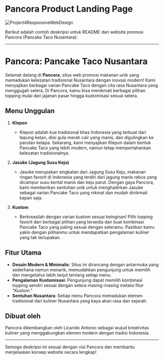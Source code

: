 <h1>Pancora Product Landing Page</h1>

![Project4ResponsiveWebDesign](https://github.com/user-attachments/assets/539bafe2-992c-4829-b27a-e5e64f45c019)



<p>
  Berikut adalah contoh deskripsi untuk README dari website promosi Pancora (Pancake Taco Nusantara):

---

# Pancora: Pancake Taco Nusantara

Selamat datang di **Pancora**, situs web promosi makanan unik yang memadukan kelezatan tradisional Nusantara dengan inovasi modern! Kami menyajikan berbagai varian Pancake Taco dengan cita rasa Nusantara yang menggugah selera. Di Pancora, kamu bisa menikmati berbagai pilihan topping mulai dari jajanan pasar hingga kustomisasi sesuai selera.

## Menu Unggulan

1. **Klepon**
   - Klepon adalah kue tradisional khas Indonesia yang terbuat dari tepung ketan, diisi gula merah cair yang manis, dan digulingkan ke parutan kelapa. Sekarang, kami menyajikan Klepon dalam bentuk Pancake Taco yang lebih modern, namun tetap mempertahankan kelezatan tradisionalnya.

2. **Jasuke (Jagung Susu Keju)**
   - Jasuke merupakan singkatan dari Jagung Susu Keju, makanan ringan favorit di Indonesia yang terdiri dari jagung manis rebus yang dicampur susu kental manis dan keju parut. Dengan gaya Pancora, kami memberikan sentuhan unik untuk menghadirkan Jasuke sebagai varian Pancake Taco yang nikmat dan mudah dinikmati kapan saja.

3. **Kustom**
   - Berkreasilah dengan varian kustom sesuai keinginan! Pilih topping favorit dari berbagai pilihan yang tersedia dan buat kombinasi Pancake Taco yang paling sesuai dengan seleramu. Pastikan kamu yakin dengan pilihanmu untuk mendapatkan pengalaman kuliner yang tak terlupakan.

## Fitur Utama

- **Desain Modern & Minimalis**: Situs ini dirancang dengan antarmuka yang sederhana namun menarik, memudahkan pengunjung untuk memilih dan mengetahui lebih lanjut tentang setiap menu.
- **Pengalaman Kustomisasi**: Pengunjung dapat memilih kombinasi topping sendiri sesuai dengan selera masing-masing melalui fitur "Kustom."
- **Sentuhan Nusantara**: Setiap menu Pancora memadukan elemen tradisional dari kuliner Nusantara yang kaya akan rasa dan sejarah.

## Dibuat oleh

Pancora dikembangkan oleh Licarido Antonio sebagai wujud kreativitas kuliner yang menggabungkan elemen modern dengan tradisi Indonesia.

---

Semoga deskripsi ini sesuai dengan visi Pancora dan membantu menjelaskan konsep website secara lengkap!
</p>
